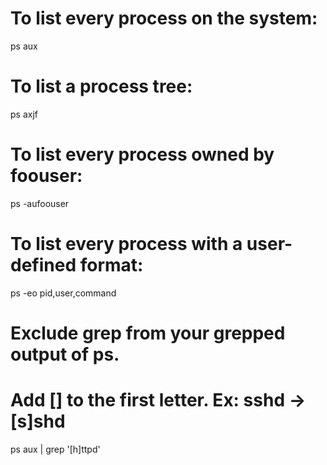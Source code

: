 # To list every process on the system:
ps aux

# To list a process tree:
ps axjf

# To list every process owned by foouser:
ps -aufoouser

# To list every process with a user-defined format:
ps -eo pid,user,command

# Exclude grep from your grepped output of ps.
# Add [] to the first letter. Ex: sshd -> [s]shd
ps aux | grep '[h]ttpd'
